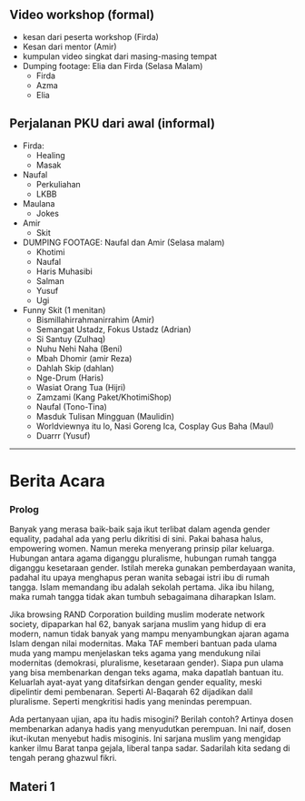 ## Video workshop (formal)
- kesan dari peserta workshop (Firda)
- Kesan dari mentor (Amir)
- kumpulan video singkat dari masing-masing tempat 
- Dumping footage: Elia dan Firda (Selasa Malam)
	- Firda
	- Azma
	- Elia


## Perjalanan PKU dari awal (informal)
- Firda: 
	- Healing
	- Masak
- Naufal
	- Perkuliahan
	- LKBB
- Maulana
	- Jokes
- Amir
	- Skit
- DUMPING FOOTAGE: Naufal dan Amir (Selasa malam)
	- Khotimi
	- Naufal
	- Haris Muhasibi
	- Salman
	- Yusuf
	- Ugi
- Funny Skit (1 menitan)
	- Bismillahirrahmanirrahim (Amir)
	- Semangat Ustadz, Fokus Ustadz (Adrian)
	- Si Santuy (Zulhaq)
	- Nuhu Nehi Naha (Beni)
	- Mbah Dhomir (amir Reza)
	- Dahlah Skip (dahlan)
	- Nge-Drum (Haris)
	- Wasiat Orang Tua (Hijri)
	- Zamzami (Kang Paket/KhotimiShop)
	- Naufal (Tono-Tina)
	- Masduk Tulisan Mingguan (Maulidin)
	- Worldviewnya itu lo, Nasi Goreng Ica, Cosplay Gus Baha (Maul)
	- Duarrr (Yusuf)

---
# Berita Acara
### Prolog
Banyak yang merasa baik-baik saja ikut terlibat dalam agenda gender equality, padahal ada yang perlu dikritisi di sini. Pakai bahasa halus, empowering women. Namun mereka menyerang prinsip pilar keluarga. Hubungan antara agama diganggu pluralisme, hubungan rumah tangga diganggu kesetaraan gender. Istilah mereka gunakan pemberdayaan wanita, padahal itu upaya menghapus peran wanita sebagai istri ibu di rumah tangga. Islam memandang ibu adalah sekolah pertama. Jika ibu hilang, maka rumah tangga tidak akan tumbuh sebagaimana diharapkan Islam.

Jika browsing RAND Corporation building muslim moderate network society, dipaparkan hal 62, banyak sarjana muslim yang hidup di era modern, namun tidak banyak yang mampu menyambungkan ajaran agama Islam dengan nilai modernitas. Maka TAF memberi bantuan pada ulama muda yang mampu menjelaskan teks agama yang mendukung nilai modernitas (demokrasi, pluralisme, kesetaraan gender). Siapa pun ulama yang bisa membenarkan dengan teks agama, maka dapatlah bantuan itu. Keluarlah ayat-ayat yang ditafsirkan dengan gender equality, meski dipelintir demi pembenaran. Seperti Al-Baqarah 62 dijadikan dalil pluralisme. Seperti mengkritisi hadis yang menindas perempuan.

Ada pertanyaan ujian, apa itu hadis misogini? Berilah contoh? Artinya dosen membenarkan adanya hadis yang menyudutkan perempuan. Ini naif, dosen ikut-ikutan menyebut hadis misoginis. Ini sarjana muslim yang mengidap kanker ilmu Barat tanpa gejala, liberal tanpa sadar.  Sadarilah kita sedang di tengah perang ghazwul fikri.

## Materi 1
